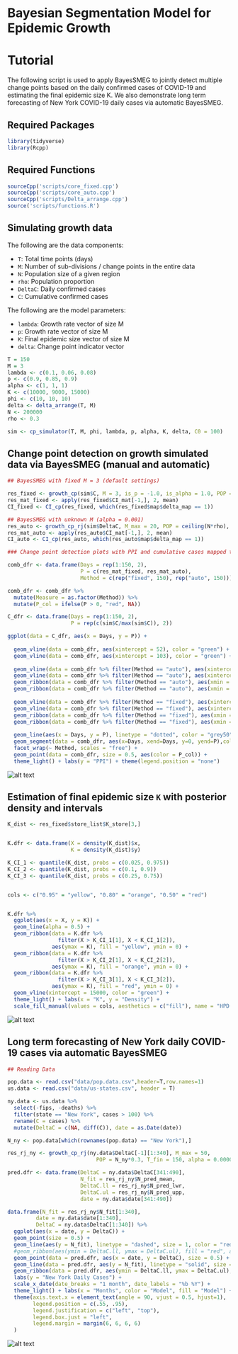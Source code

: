 # Bayesian Segmentation Model for Epidemic Growth

# Tutorial

The following script is used to apply BayesSMEG to jointly detect
multiple change points based on the daily confirmed cases of COVID-19
and estimating the final epidemic size K. We also demonstrate long term
forecasting of New York COVID-19 daily cases via automatic BayesSMEG.

## Required Packages

``` r
library(tidyverse)
library(Rcpp)
```

## Required Functions

``` r
sourceCpp('scripts/core_fixed.cpp')
sourceCpp('scripts/core_auto.cpp')
sourceCpp('scripts/Delta_arrange.cpp')
source('scripts/functions.R')
```

## Simulating growth data

The following are the data components:

-   `T`: Total time points (days)
-   `M`: Number of sub-divisions / change points in the entire data
-   `N`: Population size of a given region
-   `rho`: Population proportion
-   `DeltaC`: Daily confirmed cases
-   `C`: Cumulative confirmed cases

The following are the model parameters:

-   `lambda`: Growth rate vector of size M
-   `p`: Growth rate vector of size M
-   `K`: Final epidemic size vector of size M
-   `delta`: Change point indicator vector

``` r
T = 150
M = 3
lambda <- c(0.1, 0.06, 0.08)
p <- c(0.9, 0.85, 0.9)
alpha <- c(1, 1, 1)
K <- c(10000, 9000, 15000)
phi <- c(10, 10, 10)
delta <- delta_arrange(T, M)
N <- 200000
rho <- 0.3

sim <- cp_simulator(T, M, phi, lambda, p, alpha, K, delta, C0 = 100)
```

## Change point detection on growth simulated data via BayesSMEG (manual and automatic)

``` r
## BayesSMEG with fixed M = 3 (default settings)

res_fixed <- growth_cp(sim$C, M = 3, is_p = -1.0, is_alpha = 1.0, POP = ceiling(N*rho), T_fin = 0, w = c(0.2, 0.4, 0.4), store = T)
res_mat_fixed <- apply(res_fixed$CI_mat[-1,], 2, mean)
CI_fixed <- CI_cp(res_fixed, which(res_fixed$map$delta_map == 1))

## BayesSMEG with unknown M (alpha = 0.001)
res_auto <- growth_cp_rj(sim$DeltaC, M_max = 20, POP = ceiling(N*rho), T_fin = 0, alpha = 0.001, store = T)
res_mat_auto <- apply(res_auto$CI_mat[-1,], 2, mean)
CI_auto <- CI_cp(res_auto, which(res_auto$map$delta_map == 1))

### Change point detection plots with PPI and cumulative cases mapped together

comb_dfr <- data.frame(Days = rep(1:150, 2),
                       P = c(res_mat_fixed, res_mat_auto),
                       Method = c(rep("fixed", 150), rep("auto", 150)))

comb_dfr <- comb_dfr %>%
  mutate(Measure = as.factor(Method)) %>%
  mutate(P_col = ifelse(P > 0, "red", NA))

C_dfr <- data.frame(Days = rep(1:150, 2),
                    P = rep(c(sim$C/max(sim$C)), 2))

ggplot(data = C_dfr, aes(x = Days, y = P)) +
  
  geom_vline(data = comb_dfr, aes(xintercept = 52), color = "green") +
  geom_vline(data = comb_dfr, aes(xintercept = 103), color = "green") +
  
  geom_vline(data = comb_dfr %>% filter(Method == "auto"), aes(xintercept = CI_auto[1,1]), color = "orange", linetype = "dashed") +
  geom_vline(data = comb_dfr %>% filter(Method == "auto"), aes(xintercept = CI_auto[2,1]), color = "orange", linetype = "dashed") +
  geom_ribbon(data = comb_dfr %>% filter(Method == "auto"), aes(xmin = CI_auto[1,2], xmax = CI_auto[1,3]), fill = "orange", alpha = 0.3) +
  geom_ribbon(data = comb_dfr %>% filter(Method == "auto"), aes(xmin = CI_auto[2,2], xmax = CI_auto[2,3]), fill = "orange", alpha = 0.3) +
  
  geom_vline(data = comb_dfr %>% filter(Method == "fixed"), aes(xintercept = CI_fixed[1,1]), color = "red", linetype = "dashed") +
  geom_vline(data = comb_dfr %>% filter(Method == "fixed"), aes(xintercept = CI_fixed[2,1]), color = "red", linetype = "dashed") +
  geom_ribbon(data = comb_dfr %>% filter(Method == "fixed"), aes(xmin = CI_fixed[1,2], xmax = CI_fixed[1,3]), fill = "red", alpha = 0.3) +
  geom_ribbon(data = comb_dfr %>% filter(Method == "fixed"), aes(xmin = CI_fixed[2,2], xmax = CI_fixed[2,3]), fill = "red", alpha = 0.3) +
  
  geom_line(aes(x = Days, y = P), linetype = "dotted", color = "grey50") +
  geom_segment(data = comb_dfr, aes(x=Days, xend=Days, y=0, yend=P),color = "black") +
  facet_wrap(~ Method, scales = "free") +
  geom_point(data = comb_dfr, size = 0.5, aes(color = P_col)) +
  theme_light() + labs(y = "PPI") + theme(legend.position = "none")
```

![alt text](https://github.com/tejasvbedi95/BayesSMEG/blob/5826af4199a8a775b499cf6354f0d1429ac79dbb/figures/cp_detection.png)

## Estimation of final epidemic size `K` with posterior density and intervals

``` r
K_dist <- res_fixed$store_list$K_store[3,]


K.dfr <- data.frame(X = density(K_dist)$x,
                    K = density(K_dist)$y)

K_CI_1 <- quantile(K_dist, probs = c(0.025, 0.975))
K_CI_2 <- quantile(K_dist, probs = c(0.1, 0.9))
K_CI_3 <- quantile(K_dist, probs = c(0.25, 0.75))


cols <- c("0.95" = "yellow", "0.80" = "orange", "0.50" = "red")


K.dfr %>%
  ggplot(aes(x = X, y = K)) +
  geom_line(alpha = 0.5) +
  geom_ribbon(data = K.dfr %>% 
                filter(X > K_CI_1[1], X < K_CI_1[2]), 
              aes(ymax = K), fill = "yellow", ymin = 0) +
  geom_ribbon(data = K.dfr %>% 
                filter(X > K_CI_2[1], X < K_CI_2[2]), 
              aes(ymax = K), fill = "orange", ymin = 0) +
  geom_ribbon(data = K.dfr %>% 
                filter(X > K_CI_3[1], X < K_CI_3[2]), 
              aes(ymax = K), fill = "red", ymin = 0) +
  geom_vline(xintercept = 15000, color = "green") +
  theme_light() + labs(x = "K", y = "Density") +
  scale_fill_manual(values = cols, aesthetics = c("fill"), name = "HPD Intervals")
```
![alt text](https://github.com/tejasvbedi95/BayesSMEG/blob/5826af4199a8a775b499cf6354f0d1429ac79dbb/figures/K_density.png
)
## Long term forecasting of New York daily COVID-19 cases via automatic BayesSMEG

``` r
## Reading Data

pop.data <- read.csv("data/pop.data.csv",header=T,row.names=1)
us.data <- read.csv("data/us-states.csv", header = T)

ny.data <- us.data %>%
  select(-fips, -deaths) %>%
  filter(state == "New York", cases > 100) %>%
  rename(C = cases) %>%
  mutate(DeltaC = c(NA, diff(C)), date = as.Date(date))

N_ny <- pop.data[which(rownames(pop.data) == "New York"),]

res_rj_ny <- growth_cp_rj(ny.data$DeltaC[-1][1:340], M_max = 50,
                            POP = N_ny*0.3, T_fin = 150, alpha = 0.000001, store = T)

pred.dfr <- data.frame(DeltaC = ny.data$DeltaC[341:490],
                       N_fit = res_rj_ny$N_pred_mean,
                       DeltaC.ll = res_rj_ny$N_pred_lwr,
                       DeltaC.ul = res_rj_ny$N_pred_upp,
                       date = ny.data$date[341:490])

data.frame(N_fit = res_rj_ny$N_fit[1:340],
         date = ny.data$date[1:340],
         DeltaC = ny.data$DeltaC[1:340]) %>%
  ggplot(aes(x = date, y = DeltaC)) +
  geom_point(size = 0.5) + 
  geom_line(aes(y = N_fit), linetype = "dashed", size = 1, color = "red") +
  #geom_ribbon(aes(ymin = DeltaC.ll, ymax = DeltaC.ul), fill = "red", alpha = 0.3) +
  geom_point(data = pred.dfr, aes(x = date, y = DeltaC), size = 0.5) +
  geom_line(data = pred.dfr, aes(y = N_fit), linetype = "solid", size = 1, color = "red") +
  geom_ribbon(data = pred.dfr, aes(ymin = DeltaC.ll, ymax = DeltaC.ul), alpha = 0.2, fill = "red") +
  labs(y = "New York Daily Cases") +
  scale_x_date(date_breaks = "1 month", date_labels = "%b %Y") +
  theme_light() + labs(x = "Months", color = "Model", fill = "Model") + 
  theme(axis.text.x = element_text(angle = 90, vjust = 0.5, hjust=1),
        legend.position = c(.55, .95),
        legend.justification = c("left", "top"),
        legend.box.just = "left",
        legend.margin = margin(6, 6, 6, 6)
  ) 
```

![alt text](https://github.com/tejasvbedi95/BayesSMEG/blob/5826af4199a8a775b499cf6354f0d1429ac79dbb/figures/ny_prediction.png)
